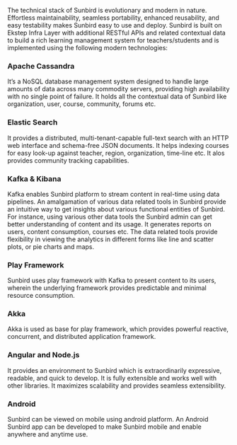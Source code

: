 The technical stack of Sunbird is evolutionary and modern in nature. Effortless maintainability, seamless portability, enhanced reusability, and easy testability makes Sunbird easy to use and deploy. Sunbird is built on Ekstep Infra Layer with additional RESTful APIs and related contextual data to build a rich learning management system for teachers/students and is implemented using the following modern technologies:

### Apache Cassandra 

It’s a NoSQL database management system designed to handle large amounts of data across many commodity servers, providing high availability with no single point of failure. It holds all the contextual data of Sunbird like organization, user, course, community, forums etc.

### Elastic Search

It provides a distributed, multi-tenant-capable full-text search with an HTTP web interface and schema-free JSON documents. It helps indexing courses for easy look-up against teacher, region, organization, time-line etc. It alos provides community tracking capabilities.  

### Kafka & Kibana

Kafka enables Sunbird platform to stream content in real-time using data pipelines. An amalgamation of various data related tools in Sunbird provide an intuitive way to get insights about various functional entities of Sunbird. For instance, using various other data tools the Sunbird admin can get better understanding of content and its usage. It generates reports on users, content consumption, courses etc. The data related tools provide flexibility in viewing the analytics in different forms like line and scatter plots, or pie charts and maps.
 
### Play Framework

Sunbird uses play framework with Kafka to present content to its users, wherein the underlying framework provides predictable and minimal resource consumption.

### Akka

Akka is used as base for play framework, which provides powerful reactive, concurrent, and distributed application framework.

### Angular and Node.js

It provides an environment to Sunbird which is extraordinarily expressive, readable, and quick to develop. It is fully extensible and works well with other libraries. It maximizes scalability and provides seamless extensibility.

### Android

Sunbird can be viewed on mobile using android platform. An Android Sunbird app can be developed to make Sunbird mobile and enable anywhere and anytime use.
